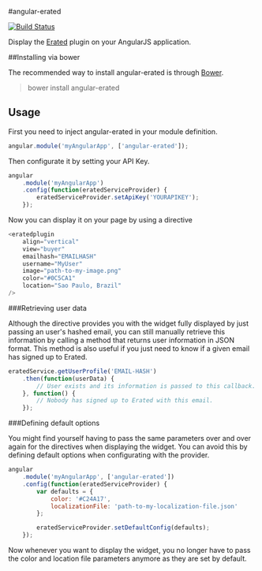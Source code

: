 #angular-erated

[![Build Status](https://api.travis-ci.org/TripdaApp/angular-erated.svg?branch=master)](http://travis-ci.org/TripdaApp/angular-erated)

Display the [Erated](http://erated.co) plugin on your AngularJS application.

##Installing via bower

The recommended way to install angular-erated is through [Bower](http://bower.io).

>bower install angular-erated

## Usage

First you need to inject angular-erated in your module definition.

```javascript
angular.module('myAngularApp', ['angular-erated']);
```

Then configurate it by setting your API Key.

```javascript
angular
    .module('myAngularApp')
    .config(function(eratedServiceProvider) {
        eratedServiceProvider.setApiKey('YOURAPIKEY');
    });
```

Now you can display it on your page by using a directive

```javascript
<eratedplugin 
    align="vertical" 
    view="buyer" 
    emailhash="EMAILHASH"
    username="MyUser"
    image="path-to-my-image.png"
    color="#0C5CA1"
    location="Sao Paulo, Brazil"
/>
```

###Retrieving user data

Although the directive provides you with the widget fully displayed by just passing an user's hashed email, you can still manually retrieve this information by calling a method that returns user information in JSON format. This method is also useful if you just need to know if a given email has signed up to Erated.

```javascript
eratedService.getUserProfile('EMAIL-HASH')
    .then(function(userData) {
        // User exists and its information is passed to this callback.
    }, function() {
        // Nobody has signed up to Erated with this email.
    });
```

###Defining default options

You might find yourself having to pass the same parameters over and over again for the directives when displaying the widget. You can avoid this by defining default options when configurating with the provider.

```javascript
angular
    .module('myAngularApp', ['angular-erated'])
    .config(function(eratedServiceProvider) {
        var defaults = {
            color: '#C24A17',
            localizationFile: 'path-to-my-localization-file.json'
        };

        eratedServiceProvider.setDefaultConfig(defaults);
    });
```

Now whenever you want to display the widget, you no longer have to pass the color and location file parameters anymore as they are set by default.
